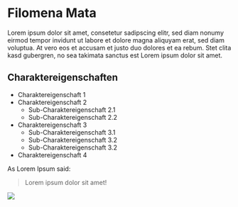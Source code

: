# Filomena Mata

Lorem ipsum dolor sit amet, consetetur sadipscing elitr, sed diam nonumy eirmod tempor invidunt ut labore et dolore magna aliquyam erat, sed diam voluptua. At vero eos et accusam et justo duo dolores et ea rebum. Stet clita kasd gubergren, no sea takimata sanctus est Lorem ipsum dolor sit amet.

## Charaktereigenschaften

* Charaktereigenschaft 1
* Charaktereigenschaft 2
    * Sub-Charaktereigenschaft 2.1
    * Sub-Charaktereigenschaft 2.2
* Charaktereigenschaft 3
    * Sub-Charaktereigenschaft 3.1
    * Sub-Charaktereigenschaft 3.2
    * Sub-Charaktereigenschaft 3.2
* Charaktereigenschaft 4

As Lorem Ipsum said:

> Lorem ipsum dolor sit amet!

<img src="https://upload.wikimedia.org/wikipedia/commons/9/9f/Lorem-Ipsum-Tekst.jpg">

